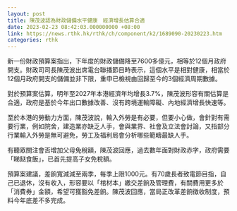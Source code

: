 ```yaml
---
layout: post
title: 陳茂波認為財政儲備水平健康　經濟增長估算合適
date: 2023-02-23 08:42:03.000000000 +08:00
link: https://news.rthk.hk/rthk/ch/component/k2/1689090-20230223.htm
categories: rthk
---
```


新一份財政預算案指出，下年度的財政儲備降至7600多億元，相等於12個月政府開支。財政司司長陳茂波出席電台聯播節目時表示，這個水平是相對健康，相當於12個月政府開支的儲備並非下限，重申已檢視由回歸至今的3個經濟周期數據。

對於預算案估算，明年至2027年本港經濟年均增長3.7%，陳茂波形容有關估算是合適，政府是基於今年出口數據改善、沒有跨境運輸障礙、內地經濟增長快速等。

至於本港的勞動力方面，陳茂波說，輸入外勞是有必要，但要小心做，會針對有需要行業，例如院舍，建造業亦缺乏人手，會與業界、社會及立法會討論，又指部分行業輸入外勞是無可避免，勞工及福利局會分析哪些範疇最缺人手。 

有聽眾關注會否增加父母免稅額，陳茂波回應，過去數年面對財政赤字，政府需要「睇餸食飯」，已首先提高子女免稅額。

預算案建議，差餉寬減減至兩季，每季上限1000元。有70歲長者致電節目指，自己已退休，沒有收入，形容要以「棺材本」繳交差餉及管理費，有關費用更多於「消費券」金額，希望可獲豁免差餉。陳茂波回應，當局正改革差餉徵收制度，預料今年底差不多完成。
